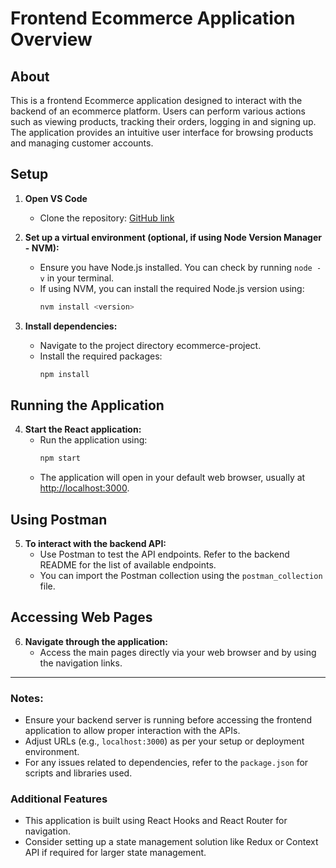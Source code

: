 # Frontend Ecommerce Application Overview

## About

This is a frontend Ecommerce application designed to interact with the backend of an ecommerce platform. Users can perform various actions such as viewing products, tracking their orders, logging in and signing up. The application provides an intuitive user interface for browsing products and managing customer accounts.

## Setup

1. **Open VS Code**
   - Clone the repository: [GitHub link](https://github.com/chavezmatthew/week6-weekend-hw-frontend.git)

2. **Set up a virtual environment (optional, if using Node Version Manager - NVM):**
   - Ensure you have Node.js installed. You can check by running `node -v` in your terminal.
   - If using NVM, you can install the required Node.js version using:
     ```bash
     nvm install <version>
     ```

3. **Install dependencies:**
   - Navigate to the project directory ecommerce-project.
   - Install the required packages:
     ```bash
     npm install
     ```

## Running the Application

4. **Start the React application:**
   - Run the application using:
     ```bash
     npm start
     ```
   - The application will open in your default web browser, usually at [http://localhost:3000](http://localhost:3000).

## Using Postman

5. **To interact with the backend API:**
   - Use Postman to test the API endpoints. Refer to the backend README for the list of available endpoints.
   - You can import the Postman collection using the `postman_collection` file.

## Accessing Web Pages

6. **Navigate through the application:**
   - Access the main pages directly via your web browser and by using the navigation links.

---

### Notes:
- Ensure your backend server is running before accessing the frontend application to allow proper interaction with the APIs.
- Adjust URLs (e.g., `localhost:3000`) as per your setup or deployment environment.
- For any issues related to dependencies, refer to the `package.json` for scripts and libraries used.

### Additional Features
- This application is built using React Hooks and React Router for navigation.
- Consider setting up a state management solution like Redux or Context API if required for larger state management.